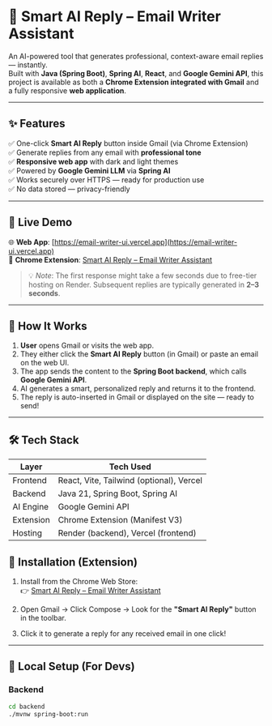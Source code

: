 # 🚀 Smart AI Reply – Email Writer Assistant

An AI-powered tool that generates professional, context-aware email replies — instantly.  
Built with **Java (Spring Boot)**, **Spring AI**, **React**, and **Google Gemini API**, this project is available as both a **Chrome Extension integrated with Gmail** and a fully responsive **web application**.

---

## ✨ Features

✅ One-click **Smart AI Reply** button inside Gmail (via Chrome Extension)  
✅ Generate replies from any email with **professional tone**  
✅ **Responsive web app** with dark and light themes  
✅ Powered by **Google Gemini LLM** via **Spring AI**  
✅ Works securely over HTTPS — ready for production use  
✅ No data stored — privacy-friendly

---

## 🔗 Live Demo

🌐 **Web App**: [https://email-writer-ui.vercel.app](https://email-writer-ui.vercel.app)  
🧩 **Chrome Extension**: [Smart AI Reply – Email Writer Assistant](https://chromewebstore.google.com/detail/smart-ai-reply-email-writ/gpanifdmoaljofjjmpngajjfbdhnjljn)

> 💡 *Note*: The first response might take a few seconds due to free-tier hosting on Render. Subsequent replies are typically generated in **2–3 seconds**.

---

## 🧠 How It Works

1. **User** opens Gmail or visits the web app.
2. They either click the **Smart AI Reply** button (in Gmail) or paste an email on the web UI.
3. The app sends the content to the **Spring Boot backend**, which calls **Google Gemini API**.
4. AI generates a smart, personalized reply and returns it to the frontend.
5. The reply is auto-inserted in Gmail or displayed on the site — ready to send!

---

## 🛠️ Tech Stack

| Layer        | Tech Used                              |
|--------------|-----------------------------------------|
| Frontend     | React, Vite, Tailwind (optional), Vercel |
| Backend      | Java 21, Spring Boot, Spring AI         |
| AI Engine    | Google Gemini API                       |
| Extension    | Chrome Extension (Manifest V3)          |
| Hosting      | Render (backend), Vercel (frontend)     |


## 🧩 Installation (Extension)

1. Install from the Chrome Web Store:  
   👉 [Smart AI Reply – Email Writer Assistant](https://chromewebstore.google.com/detail/smart-ai-reply-email-writ/gpanifdmoaljofjjmpngajjfbdhnjljn)

2. Open Gmail → Click Compose → Look for the **"Smart AI Reply"** button in the toolbar.

3. Click it to generate a reply for any received email in one click!

---

## 🧪 Local Setup (For Devs)

### Backend
```bash
cd backend
./mvnw spring-boot:run

